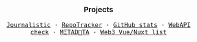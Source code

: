 <p align="center" style="font-size: 1.2rem;">
  <b>Projects</b>
</p>
<p align="center" style="font-size: 1rem;">
  <samp>
    <a href="https://journalisticapp.com" title="Journalistic - Micro Journaling">Journalistic</a> &middot;
    <a href="https://repo-tracker.com" title="RepoTracker - Better GitHub stats and insights">RepoTracker</a> &middot;
    <a href="https://github-stats.com" title="GitHub Stats - Advanced repository stats and insights for every GitHub URL">GitHub stats</a> &middot;
    <a href="https://webapicheck.com" title="WebAPI check - Easily check the WebAPI capabilies of your device">WebAPI check</a> &middot;
    <a href="https://m3ta-data.vercel.app" title="WebAPI check - Easily check the WebAPI capabilies of your device">MΞTAD🦧TA</a> &middot;
    <a href="https://github.com/toniengelhardt/web3-vue-and-nuxt-projects" title="Collection of web3 projects built with Vue/Nuxt">Web3 Vue/Nuxt list</a>
  </samp>
</p>
